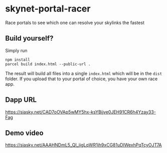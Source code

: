 # skynet-portal-racer
Race portals to see which one can resolve your skylinks the fastest

## Build yourself?
Simply run 
```
npm install
parcel build index.html --public-url .
```
The result will build all files into a single `index.html` which will be in the
`dist` folder. If you upload that to your portal of choice, you have your own
race app.

## Dapp URL
https://siasky.net/CAD7oOVAp5wMY5hx-ksYBijve0JEH91CR6h4Yzay33-Fag

## Demo video
https://siasky.net/AAAHNDmL5_QI_iigLqWR1jh9xCG81uDlWexhPqTcyOJT7A
